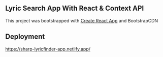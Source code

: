 ## Lyric Search App With React & Context API

This project was bootstrapped with [Create React App](https://github.com/facebook/create-react-app) and BootstrapCDN

## Deployment

https://sharp-lyricfinder-app.netlify.app/
